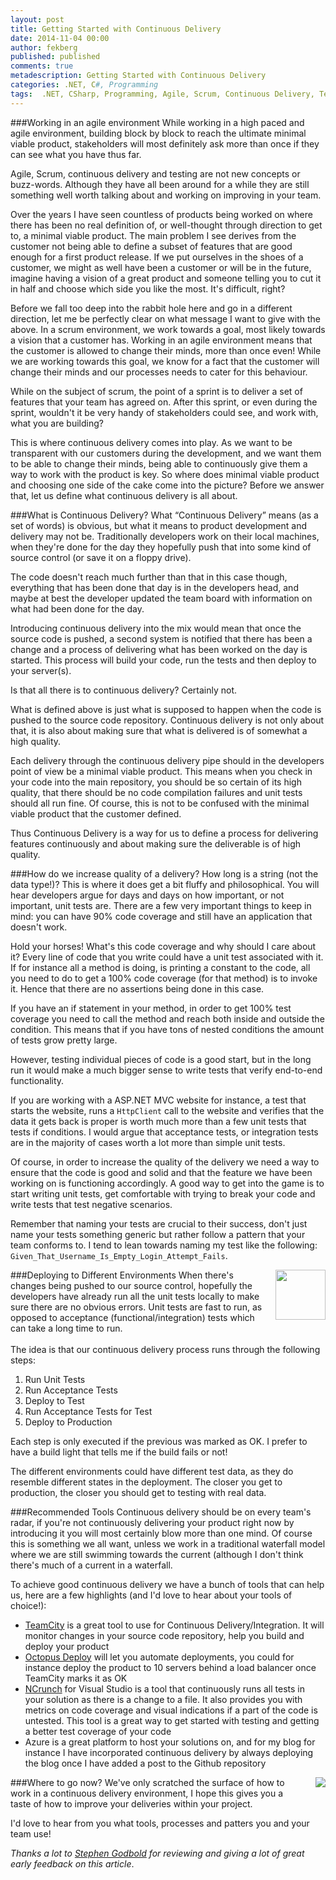 ```yaml
---
layout: post
title: Getting Started with Continuous Delivery
date: 2014-11-04 00:00
author: fekberg
published: published
comments: true
metadescription: Getting Started with Continuous Delivery
categories: .NET, C#, Programming
tags:  .NET, CSharp, Programming, Agile, Scrum, Continuous Delivery, TeamCity, Octopus Deploy
---
```


###Working in an agile environment
While working in a high paced and agile environment, building block by block to reach the ultimate minimal viable product, stakeholders will most definitely ask more than once if they can see what you have thus far.

Agile, Scrum, continuous delivery and testing are not new concepts or buzz-words. Although they have all been around for a while they are still something well worth talking about and working on improving in your team.

Over the years I have seen countless of products being worked on where there has been no real definition of, or well-thought through direction to get to, a minimal viable product. The main problem I see derives from the customer not being able to define a subset of features that are good enough for a first product release. If we put ourselves in the shoes of a customer, we might as well have been a customer or will be in the future, imagine having a vision of a great product and someone telling you to cut it in half and choose which side you like the most. It's difficult, right?
<!--excerpt-->
Before we fall too deep into the rabbit hole here and go in a different direction, let me be perfectly clear on what message I want to give with the above. In a scrum environment, we work towards a goal, most likely towards a vision that a customer has. Working in an agile environment means that the customer is allowed to change their minds, more than once even! While we are working towards this goal, we know for a fact that the customer will change their minds and our processes needs to cater for this behaviour.

While on the subject of scrum, the point of a sprint is to deliver a set of features that your team has agreed on. After this sprint, or even during the sprint, wouldn't it be very handy of stakeholders could see, and work with, what you are building?

This is where continuous delivery comes into play. As we want to be transparent with our customers during the development, and we want them to be able to change their minds, being able to continuously give them a way to work with the product is key. So where does minimal viable product and choosing one side of the cake come into the picture? Before we answer that, let us define what continuous delivery is all about.

###What is Continuous Delivery?
What “Continuous Delivery” means (as a set of words) is obvious, but what it means to product development and delivery may not be. Traditionally developers work on their local machines, when they're done for the day they hopefully push that into some kind of source control (or save it on a floppy drive).

The code doesn't reach much further than that in this case though, everything that has been done that day is in the developers head, and maybe at best the developer updated the team board with information on what had been done for the day. 

Introducing continuous delivery into the mix would mean that once the source code is pushed, a second system is notified that there has been a change and a process of delivering what has been worked on the day is started. This process will build your code, run the tests and then deploy to your server(s).

Is that all there is to continuous delivery? Certainly not.

What is defined above is just what is supposed to happen when the code is pushed to the source code repository. Continuous delivery is not only about that, it is also about making sure that what is delivered is of somewhat a high quality.

Each delivery through the continuous delivery pipe should in the developers point of view be a minimal viable product. This means when you check in your code into the main repository, you should be so certain of its high quality, that there should be no code compilation failures and unit tests should all run fine. Of course, this is not to be confused with the minimal viable product that the customer defined.

Thus Continuous Delivery is a way for us to define a process for delivering features continuously and about making sure the deliverable is of high quality.

###How do we increase quality of a delivery?
How long is a string (not the data type!)? This is where it does get a bit fluffy and philosophical. You will hear developers argue for days and days on how important, or not important, unit tests are. There are a few very important things to keep in mind: you can have 90% code coverage and still have an application that doesn't work.

Hold your horses! What's this code coverage and why should I care about it? Every line of code that you write could have a unit test associated with it. If for instance all a method is doing, is printing a constant to the code, all you need to do to get a 100% code coverage (for that method) is to invoke it. Hence that there are no assertions being done in this case.

If you have an if statement in your method, in order to get 100% test coverage you need to call the method and reach both inside and outside the condition. This means that if you have tons of nested conditions the amount of tests grow pretty large.

However, testing individual pieces of code is a good start, but in the long run it would make a much bigger sense to write tests that verify end-to-end functionality.

If you are working with a ASP.NET MVC website for instance, a test that starts the website, runs a `HttpClient` call to the website and verifies that the data it gets back is proper is worth much more than a few unit tests that tests if conditions. I would argue that acceptance tests, or integration tests are in the majority of cases worth a lot more than simple unit tests.

Of course, in order to increase the quality of the delivery we need a way to ensure that the code is good and solid and that the feature we have been working on is functioning accordingly. A good way to get into the game is to start writing unit tests, get comfortable with trying to break your code and write tests that test negative scenarios.

Remember that naming your tests are crucial to their success, don't just name your tests something generic but rather follow a pattern that your team conforms to. I tend to lean towards naming my test like the following: `Given_That_Username_Is_Empty_Login_Attempt_Fails`.

###Deploying to Different Environments
<img src="https://cdn.filipekberg.se/fekberg-blog/getting-started-with-continuous-delivery/BuildLightRed.png" style="float: right; padding-left: 20px; padding-bottom: 20px; width: 80px; " />When there's changes being pushed to our source control, hopefully the developers have already run all the unit tests locally to make sure there are no obvious errors. Unit tests are fast to run, as opposed to acceptance (functional/integration) tests which can take a long time to run.<br/><br/>The idea is that our continuous delivery process runs through the following steps:

1.	Run Unit Tests
2.	Run Acceptance Tests
3.	Deploy to Test
4.	Run Acceptance Tests for Test
5.	Deploy to Production

Each step is only executed if the previous was marked as OK. I prefer to have a build light that tells me if the build fails or not!
 
The different environments could have different test data, as they do resemble different states in the deployment. The closer you get to production, the closer you should get to testing with real data.

###Recommended Tools
Continuous delivery should be on every team's radar, if you're not continuously delivering your product right now by introducing it you will most certainly blow more than one mind. Of course this is something we all want, unless we work in a traditional waterfall model where we are still swimming towards the current (although I don't think there's much of a current in a waterfall.

To achieve good continuous delivery we have a bunch of tools that can help us, here are a few highlights (and I'd love to hear about your tools of choice!):

* [TeamCity](https://www.jetbrains.com/teamcity/) is a great tool to use for Continuous Delivery/Integration. It will monitor changes in your source code repository, help you build and deploy your product 
* [Octopus Deploy](https://octopusdeploy.com/) will let you automate deployments, you could for instance deploy the product to 10 servers behind a load balancer once TeamCity marks it as OK 
* [NCrunch](http://www.ncrunch.net/) for Visual Studio is a tool that continuously runs all tests in your solution as there is a change to a file. It also provides you with metrics on code coverage and visual indications if a part of the code is untested. This tool is a great way to get started with testing and getting a better test coverage of your code
* Azure is a great platform to host your solutions on, and for my blog for instance I have incorporated continuous delivery by always deploying the blog once I have added a post to the Github repository
 
<img src="https://cdn.filipekberg.se/fekberg-blog/getting-started-with-continuous-delivery/AzureDeploymnet.png" style="float: right; padding-left: 20px; padding-bottom: 20px;" />

###Where to go now?
We've only scratched the surface of how to work in a continuous delivery environment, I hope this gives you a taste of how to improve your deliveries within your project.

I'd love to hear from you what tools, processes and patters you and your team use!

*Thanks a lot to [Stephen Godbold](http://stevegodbold.com/) for reviewing and giving a lot of great early feedback on this article*.
